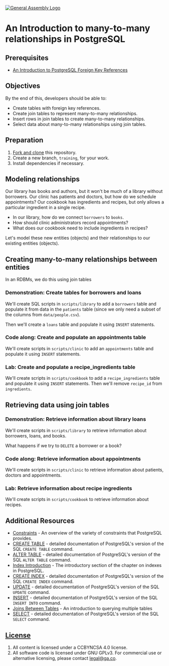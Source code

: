 [![General Assembly Logo](https://camo.githubusercontent.com/1a91b05b8f4d44b5bbfb83abac2b0996d8e26c92/687474703a2f2f692e696d6775722e636f6d2f6b6538555354712e706e67)](https://generalassemb.ly/education/web-development-immersive)

# An Introduction to many-to-many relationships in PostgreSQL

## Prerequisites

-   [An Introduction to PostgreSQL Foreign Key References](https://github.com/ga-wdi-boston/sql-references-join)

## Objectives

By the end of this, developers should be able to:

-   Create tables with foreign key references.
-   Create join tables to represent many-to-many relationships.
-   Insert rows in join tables to create many-to-many relationships.
-   Select data about many-to-many relationships using join tables.

## Preparation

1.  [Fork and clone](https://github.com/ga-wdi-boston/meta/wiki/ForkAndClone)
    this repository.
1.  Create a new branch, `training`, for your work.
1.  Install dependencies if necessary.

## Modeling relationships

Our library has books and authors, but it won't be much of a library without
borrowers.  Our clinic has patients and doctors, but how do we schedule
appointments? Our cookbook has ingredients and recipes, but only allows a
particular ingredient in a single recipe.

-   In our library, how do we connect `borrowers` to `books`.
-   How should clinic administrators record appointments?
-   What does our cookbook need to include ingredients in recipes?

Let's model these new entities (objects) and their relationships to our
existing entities (objects).

## Creating many-to-many relationships between entities

In an RDBMs, we do this using join tables

### Demonstration: Create tables for borrowers and loans

We'll create SQL scripts in `scripts/library` to add a `borrowers` table and
populate it from data in the `patients` table (since we only need a subset of
the columns from `data/people.csv`).

Then we'll create a `loans` table and populate it using `INSERT` statements.

### Code along: Create and populate an appointments table

We'll create scripts in `scripts/clinic` to add an `appointments` table and
populate it using `INSERT` statements.

### Lab: Create and populate a recipe_ingredients table

We'll create scripts in `scripts/cookbook` to add a `recipe_ingredients` table
and populate it using `INSERT` statements.  Then we'll remove `recipe_id` from
`ingredients`.

## Retrieving data using join tables

### Demonstration: Retrieve information about library loans

We'll create scripts in `scripts/library` to retrieve information about
borrowers, loans, and books.

What happens if we try to `DELETE` a borrower or a book?

### Code along: Retrieve information about appointments

We'll create scripts in `scripts/clinic` to retrieve information about patients,
doctors and appointments.

### Lab: Retrieve information about recipe ingredients

We'll create scripts in `scripts/cookbook` to retrieve information about
recipes.

## Additional Resources

-   [Constraints](http://www.postgresql.org/docs/9.5/static/ddl-constraints.html) -
 An overview of the variety of constraints that PostgreSQL provides.
-   [CREATE TABLE](http://www.postgresql.org/docs/9.5/static/sql-createtable.html) -
 detailed documentation of PostgreSQL's version of
 the SQL `CREATE TABLE` command.
-   [ALTER TABLE](http://www.postgresql.org/docs/9.5/static/sql-altertable.html) -
 detailed documentation of PostgreSQL's version of the
 SQL `ALTER TABLE` command.
-   [Index Introduction](http://www.postgresql.org/docs/9.5/static/indexes-intro.html) -
 The introductory section of the chapter on indexes in PostgreSQL.
-   [CREATE INDEX](http://www.postgresql.org/docs/9.5/static/sql-createindex.html) -
 detailed documentation of PostgreSQL's version of the
  SQL `CREATE INDEX` command.
-   [UPDATE](http://www.postgresql.org/docs/9.5/static/sql-update.html) -
 detailed documentation of PostgreSQL's version of the SQL `UPDATE` command.
-   [INSERT](http://www.postgresql.org/docs/9.5/static/sql-insert.html) -
 detailed documentation of PostgreSQL's version of the
  SQL `INSERT INTO` command.
-   [Joins Between Tables](http://www.postgresql.org/docs/9.5/static/tutorial-join.html) -
 An introduction to querying multiple tables
-   [SELECT](http://www.postgresql.org/docs/9.5/static/sql-select.html) -
 detailed documentation of PostgreSQL's version of the SQL `SELECT` command.

## [License](LICENSE)

1.  All content is licensed under a CC­BY­NC­SA 4.0 license.
1.  All software code is licensed under GNU GPLv3. For commercial use or
    alternative licensing, please contact legal@ga.co.
